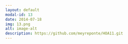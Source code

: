 ```yaml
---
layout: default
modal-id: 13
date: 2014-07-18
img: 13.png
alt: image-alt
description: https://github.com/meyreponte/HOA11.git
---
```


